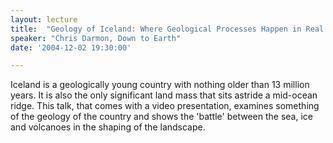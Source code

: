 ```yaml
---
layout: lecture
title:  "Geology of Iceland: Where Geological Processes Happen in Real Time!"
speaker: "Chris Darmon, Down to Earth"
date: '2004-12-02 19:30:00'

---
```

Iceland is a geologically young country with nothing older than 13 million years. It is also the only significant land mass that sits astride a mid-ocean ridge. This talk, that comes with a video presentation, examines something of the geology of the country and shows the 'battle' between the sea, ice and volcanoes in the shaping of the landscape.